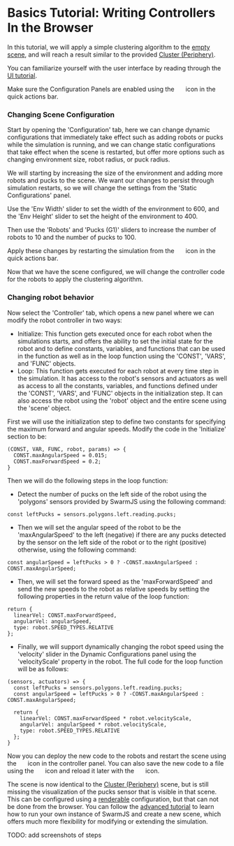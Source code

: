 # Basics Tutorial: Writing Controllers In the Browser

In this tutorial, we will apply a simple clustering algorithm to the [empty scene](https://m-abdulhak.github.io/SwarmJS/?scene=empty), and will reach a result similar to the provided [Cluster (Periphery)](https://m-abdulhak.github.io/SwarmJS/?scene=peripheryCluster).

You can familiarize yourself with the user interface by reading through the [UI tutorial](./user-interface.md).

Make sure the Configuration Panels are enabled using the &nbsp;<img src="https://raw.githubusercontent.com/FortAwesome/Font-Awesome/5.x/svgs/solid/cog.svg" width="10" height="10">&nbsp; icon in the quick actions bar.

### Changing Scene Configuration

Start by opening the 'Configuration' tab, here we can change dynamic configurations that immediately take effect such as adding robots or pucks while the simulation is running, and we can change static configurations that take effect when the scene is restarted, but offer more options such as changing environment size, robot radius, or puck radius.

We will starting by increasing the size of the environment and adding more robots and pucks to the scene. We want our changes to persist through simulation restarts, so we will change the settings from the 'Static Configurations' panel.

Use the 'Env Width' slider to set the width of the environment to 600, and the 'Env Height' slider to set the height of the environment to 400.


Then use the 'Robots' and 'Pucks (G1)' sliders to increase the number of robots to 10 and the number of pucks to 100.

Apply these changes by restarting the simulation from the &nbsp;<img src="https://raw.githubusercontent.com/FortAwesome/Font-Awesome/5.x/svgs/solid/sync.svg" width="10" height="10">&nbsp; icon in the quick actions bar.

Now that we have the scene configured, we will change the controller code for the robots to apply the clustering algorithm.

### Changing robot behavior

Now select the 'Controller' tab, which opens a new panel where we can modify the robot controller in two ways:
- Initialize: This function gets executed once for each robot when the simulations starts, and offers the ability to set the initial state for the robot and to define constants, variables, and functions that can be used in the function as well as in the loop function using the 'CONST', 'VARS', and 'FUNC' objects.
- Loop: This function gets executed for each robot at every time step in the simulation. It has access to the robot's sensors and actuators as well as access to all the constants, variables, and functions defined under the 'CONST', 'VARS', and 'FUNC' objects in the initialization step. It can also access the robot using the 'robot' object and the entire scene using the 'scene' object.

First we will use the initialization step to  define two constants for specifying the maximum forward and angular speeds. Modify the code in the 'Initialize' section to be:
```
(CONST, VAR, FUNC, robot, params) => {
  CONST.maxAngularSpeed = 0.015;
  CONST.maxForwardSpeed = 0.2;
}
```

Then we will do the following steps in the loop function:

- Detect the number of pucks on the left side of the robot using the 'polygons' sensors provided by SwarmJS using the following command:

```
const leftPucks = sensors.polygons.left.reading.pucks;
```

- Then we will set the angular speed of the robot to be the 'maxAngularSpeed' to the left (negative) if there are any pucks detected by the sensor on the left side of the robot or to the right (positive) otherwise, using the following command:
```
const angularSpeed = leftPucks > 0 ? -CONST.maxAngularSpeed : CONST.maxAngularSpeed;
``` 

- Then, we will set the forward speed as the 'maxForwardSpeed' and send the new speeds to the robot as relative speeds by setting the following properties in the return value of the loop function:
```
return {
  linearVel: CONST.maxForwardSpeed,
  angularVel: angularSpeed,
  type: robot.SPEED_TYPES.RELATIVE
};
```
- Finally, we will support dynamically changing the robot speed using the 'velocity' slider in the Dynamic Configurations panel using the 'velocityScale' property in the robot. The full code for the loop function will be as follows:
```
(sensors, actuators) => {
  const leftPucks = sensors.polygons.left.reading.pucks;
  const angularSpeed = leftPucks > 0 ? -CONST.maxAngularSpeed : CONST.maxAngularSpeed;

  return {
    linearVel: CONST.maxForwardSpeed * robot.velocityScale,
    angularVel: angularSpeed * robot.velocityScale,
    type: robot.SPEED_TYPES.RELATIVE
  };
}
```

Now you can deploy the new code to the robots and restart the scene using the &nbsp;<img src="https://raw.githubusercontent.com/FortAwesome/Font-Awesome/5.x/svgs/solid/play.svg" width="10" height="10">&nbsp; icon in the controller panel. You can also save the new code to a file using the &nbsp;<img src="https://raw.githubusercontent.com/FortAwesome/Font-Awesome/5.x/svgs/solid/download.svg" width="10" height="10">&nbsp; icon and reload it later with the &nbsp;<img src="https://raw.githubusercontent.com/FortAwesome/Font-Awesome/5.x/svgs/solid/upload.svg" width="10" height="10">&nbsp; icon.

The scene is now identical to the [Cluster (Periphery)](https://m-abdulhak.github.io/SwarmJS/?scene=peripheryCluster) scene, but is still missing the visualization of the pucks sensor that is visible in that scene. This can be configured using a [renderable](./rendering-refernece.md) configuration, but that can not be done from the browser. You can follow the [advanced tutorial](./doc/advanced-tutorial.md) to learn how to run your own instance of SwarmJS and create a new scene, which offers much more flexibility for modifying or extending the simulation.

TODO: add screenshots of steps